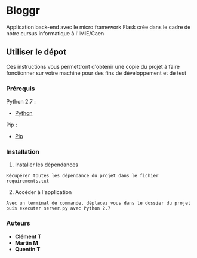 # Bloggr

Application back-end avec le micro framework Flask
crée dans le cadre de notre cursus informatique à l'IMIE/Caen

## Utiliser le dépot

Ces instructions vous permettront d'obtenir une copie du projet à faire fonctionner sur votre machine pour des fins de développement et de test

### Prérequis

Python 2.7 :
 * [Python](https://www.python.org)
 
Pip :
* [Pip](https://pypi.org/project/pip/)


### Installation

1. Installer les dépendances

```
Récupérer toutes les dépendance du projet dans le fichier requirements.txt
```


2. Accéder à l'application

```
Avec un terminal de commande, déplacez vous dans le dossier du projet puis executer server.py avec Python 2.7
```

### Auteurs

* **Clément T**
* **Martin M**
* **Quentin T**


